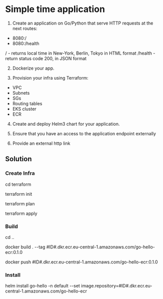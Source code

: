 # Simple time application
 
1) Create an application on Go/Python that serve HTTP requests at the next routes:
- 8080:/
- 8080:/health
 
/ - returns local time in New-York, Berlin, Tokyo in HTML format
/health - return status code 200, in JSON format
 
2) Dockerize your app.
 
3) Provision your infra using Terraform:
- VPC
- Subnets
- SGs
- Routing tables
- EKS cluster
- ECR
 
4) Create and deploy Helm3 chart for your application.
 
5) Ensure that you have an access to the application endpoint externally
 
6) Provide an external http link

## Solution

### Create Infra
<p> cd terraform
<p> terraform init
<p> terraform plan
<p> terraform apply

### Build
<p> cd ..
<p> docker build . --tag #ID#.dkr.ecr.eu-central-1.amazonaws.com/go-hello-ecr:0.1.0
<p> docker push #ID#.dkr.ecr.eu-central-1.amazonaws.com/go-hello-ecr:0.1.0

### Install
helm install go-hello -n default --set image.repository=#ID#.dkr.ecr.eu-central-1.amazonaws.com/go-hello-ecr
